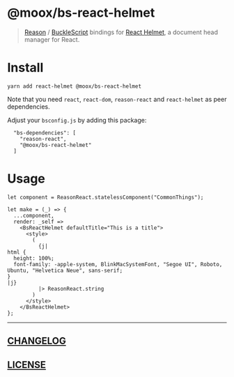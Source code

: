 # @moox/bs-react-helmet

> [Reason](https://reasonml.github.io) / [BuckleScript](https://bucklescript.github.io) bindings for [React Helmet](https://github.com/nfl/react-helmet), a document head manager for React.

# Install

```console
yarn add react-helmet @moox/bs-react-helmet
```

Note that you need `react`, `react-dom`, `reason-react` and `react-helmet`
as peer dependencies.

Adjust your `bsconfig.js` by adding this package:

```
  "bs-dependencies": [
    "reason-react",
    "@moox/bs-react-helmet"
  ]
```

# Usage

```reason
let component = ReasonReact.statelessComponent("CommonThings");

let make = (_) => {
  ...component,
  render: _self =>
    <BsReactHelmet defaultTitle="This is a title">
      <style>
        (
          {j|
html {
  height: 100%;
  font-family: -apple-system, BlinkMacSystemFont, "Segoe UI", Roboto, Ubuntu, "Helvetica Neue", sans-serif;
}
|j}
          |> ReasonReact.string
        )
      </style>
    </BsReactHelmet>
};
```

---

## [CHANGELOG](CHANGELOG.md)

## [LICENSE](LICENSE)

